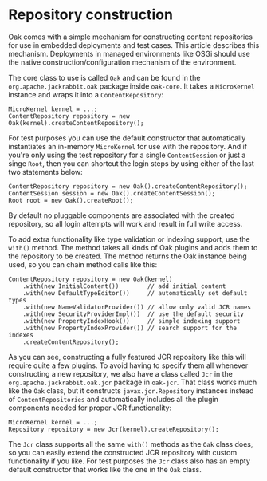 <!--
   Licensed to the Apache Software Foundation (ASF) under one or more
   contributor license agreements.  See the NOTICE file distributed with
   this work for additional information regarding copyright ownership.
   The ASF licenses this file to You under the Apache License, Version 2.0
   (the "License"); you may not use this file except in compliance with
   the License.  You may obtain a copy of the License at

       http://www.apache.org/licenses/LICENSE-2.0

   Unless required by applicable law or agreed to in writing, software
   distributed under the License is distributed on an "AS IS" BASIS,
   WITHOUT WARRANTIES OR CONDITIONS OF ANY KIND, either express or implied.
   See the License for the specific language governing permissions and
   limitations under the License.
  -->

# Repository construction

Oak comes with a simple mechanism for constructing content repositories
for use in embedded deployments and test cases. This article describes this
mechanism. Deployments in managed environments like OSGi should use the native
construction/configuration mechanism of the environment.

The core class to use is called `Oak` and can be found in the
`org.apache.jackrabbit.oak` package inside `oak-core`. It takes a
`MicroKernel` instance and wraps it into a `ContentRepository`:

    MicroKernel kernel = ...;
    ContentRepository repository = new Oak(kernel).createContentRepository();

For test purposes you can use the default constructor that
automatically instantiates an in-memory `MicroKernel` for use with the
repository. And if you're only using the test repository for a single
`ContentSession` or just a singe `Root`, then you can shortcut the login
steps by using either of the last two statements below:

    ContentRepository repository = new Oak().createContentRepository();
    ContentSession session = new Oak().createContentSession();
    Root root = new Oak().createRoot();

By default no pluggable components are associated with the created
repository, so all login attempts will work and result in full write
access. 

To add extra functionality like type validation or indexing support,
use the `with()` method. The method takes all kinds of Oak plugins and
adds them to the repository to be created. The method returns the Oak
instance being used, so you can chain method calls like this:

    ContentRepository repository = new Oak(kernel)
        .with(new InitialContent())        // add initial content
        .with(new DefaultTypeEditor())     // automatically set default types
        .with(new NameValidatorProvider()) // allow only valid JCR names
        .with(new SecurityProviderImpl())  // use the default security
        .with(new PropertyIndexHook())     // simple indexing support
        .with(new PropertyIndexProvider()) // search support for the indexes
        .createContentRepository();

As you can see, constructing a fully featured JCR repository like this
will require quite a few plugins. To avoid having to specify them all
whenever constructing a new repository, we also have a class called
`Jcr` in the `org.apache.jackrabbit.oak.jcr` package in `oak-jcr`. That
class works much like the `Oak` class, but it constructs
`javax.jcr.Repository` instances instead of `ContentRepositories` and
automatically includes all the plugin components needed for proper JCR
functionality:

    MicroKernel kernel = ...;
    Repository repository = new Jcr(kernel).createRepository();

The `Jcr` class supports all the same `with()` methods as the `Oak` class
does, so you can easily extend the constructed JCR repository with custom
functionality if you like. For test purposes the `Jcr` class also has an
empty default constructor that works like the one in the `Oak` class.

